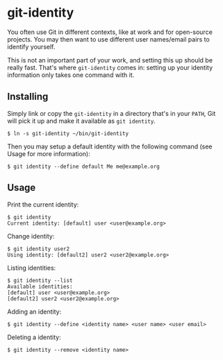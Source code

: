 git-identity
============

You often use Git in different contexts, like at work and for open-source
projects. You may then want to use different user names/email pairs to identify
yourself.

This is not an important part of your work, and setting this up should be really
fast. That's where `git-identity` comes in: setting up your identity information only takes one command with it.

Installing
----------

Simply link or copy the `git-identity` in a directory that's in your `PATH`, Git
will pick it up and make it available as `git identity`.

    $ ln -s git-identity ~/bin/git-identity

Then you may setup a default identity with the following command (see Usage for
more information):

    $ git identity --define default Me me@example.org

Usage
-----

Print the current identity:

    $ git identity
    Current identity: [default] user <user@example.org>

Change identity:

    $ git identity user2
    Using identity: [default2] user2 <user2@example.org>

Listing identities:

    $ git identity --list
    Available identities:
    [default] user <user@example.org>
    [default2] user2 <user2@example.org>

Adding an identity:

    $ git identity --define <identity name> <user name> <user email>

Deleting a identity:

    $ git identity --remove <identity name>
